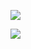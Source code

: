 ![](https://gitee.com/hxc8/images3/raw/master/img/202407172249131.jpg)

![](https://gitee.com/hxc8/images3/raw/master/img/202407172249426.jpg)